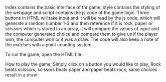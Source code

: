 Index contains the basic interface of thr game, style contains the styling of the webpage and script contains the js code of the game logic. Three buttons in HTML will take input and 
it will be read by the js code, which will generate a random number 1-3 and then reference if it is rock, paper or scissors which is stored in an array, it will compare the values of input and the computer generated choice and compare them to give us if the player won, the computer won or it was a draw. The code will also keep a note of the matches with a point counting system.


To run the game, open the HTML file.


How to play the game:
Simply click on a button you would like to play, Rock beats scissors, scissors beats paper and paper beats rock, same choices result in a draw
